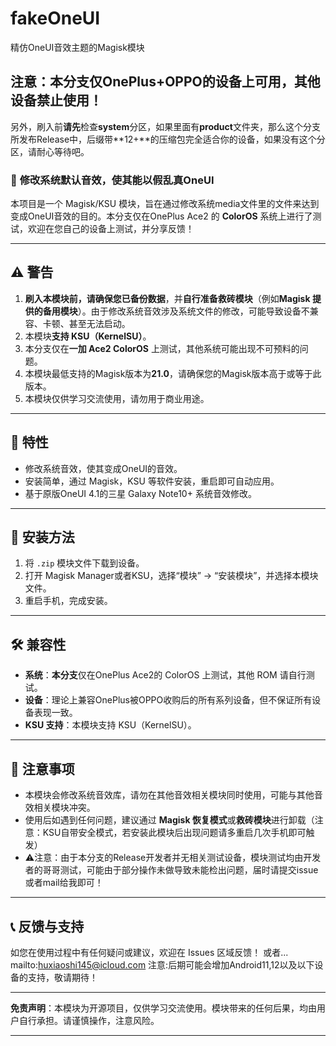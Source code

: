 # fakeOneUI
精仿OneUI音效主题的Magisk模块

## 注意：本分支仅OnePlus+OPPO的设备上可用，其他设备禁止使用！

另外，刷入前**请先**检查**system**分区，如果里面有**product**文件夹，那么这个分支所发布Release中，后缀带**12+**的压缩包完全适合你的设备，如果没有这个分区，请耐心等待吧。

### 📢 **修改系统默认音效，使其能以假乱真OneUI**

本项目是一个 Magisk/KSU 模块，旨在通过修改系统media文件里的文件来达到变成OneUI音效的目的。本分支仅在OnePlus Ace2 的 **ColorOS** 系统上进行了测试，欢迎在您自己的设备上测试，并分享反馈！

---

## ⚠️ **警告**

1. **刷入本模块前，请确保您已备份数据**，并**自行准备救砖模块**（例如**Magisk 提供的备用模块**）。由于修改系统音效涉及系统文件的修改，可能导致设备不兼容、卡顿、甚至无法启动。
2. 本模块**支持 KSU（KernelSU）**。
3. 本分支仅在**一加 Ace2 ColorOS** 上测试，其他系统可能出现不可预料的问题。
4. 本模块最低支持的Magisk版本为**21.0**，请确保您的Magisk版本高于或等于此版本。
5. 本模块仅供学习交流使用，请勿用于商业用途。

---

## 🚀 **特性**

- 修改系统音效，使其变成OneUI的音效。
- 安装简单，通过 Magisk，KSU 等软件安装，重启即可自动应用。
- 基于原版OneUI 4.1的三星 Galaxy Note10+ 系统音效修改。

---

## 📲 **安装方法**

1. 将 `.zip` 模块文件下载到设备。
2. 打开 Magisk Manager或者KSU，选择“模块” -> “安装模块”，并选择本模块文件。
3. 重启手机，完成安装。

---

## 🛠 **兼容性**

- **系统**：**本分支**仅在OnePlus Ace2的 ColorOS 上测试，其他 ROM 请自行测试。
- **设备**：理论上兼容OnePlus被OPPO收购后的所有系列设备，但不保证所有设备表现一致。
- **KSU 支持**：本模块支持 KSU（KernelSU）。

---

## 📝 **注意事项**

- 本模块会修改系统音效库，请勿在其他音效相关模块同时使用，可能与其他音效相关模块冲突。
- 使用后如遇到任何问题，建议通过 **Magisk 恢复模式**或**救砖模块**进行卸载（注意：KSU自带安全模式，若安装此模块后出现问题请多重启几次手机即可触发）
- ⚠️注意：由于本分支的Release开发者并无相关测试设备，模块测试均由开发者的哥哥测试，可能由于部分操作未做导致未能检出问题，届时请提交issue或者mail给我即可！
  
---

## 📞 **反馈与支持**

如您在使用过程中有任何疑问或建议，欢迎在 Issues 区域反馈！
或者...
mailto:huxiaoshi145@icloud.com
注意:后期可能会增加Android11,12以及以下设备的支持，敬请期待！

---

**免责声明**：本模块为开源项目，仅供学习交流使用。模块带来的任何后果，均由用户自行承担。请谨慎操作，注意风险。

---
